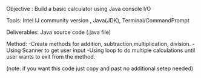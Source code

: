 Objective : Build a basic calculator using Java console I/O

Tools: Intel IJ community version , Java(JDK), Terminal/CommandPrompt

Deliverables: Java source code (.java file)

Method: -Create methods for addition, subtraction,multiplication, division.
        -Using Scanner to get user input
        -Using loop to do multiple calculations until user wants to exit from the method.

(note: if you want this code just copy and past no additional setep needed)
